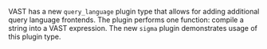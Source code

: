 VAST has a new `query_language` plugin type that allows for adding additional
query language frontends. The plugin performs one function: compile a string
into a VAST expression. The new `sigma` plugin demonstrates usage of this
plugin type.
